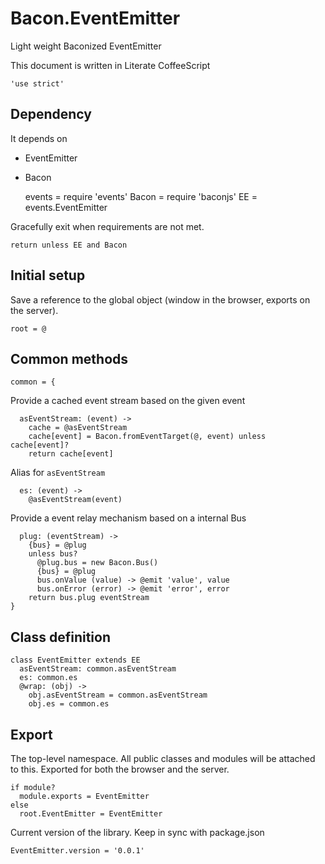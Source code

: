 Bacon.EventEmitter
==================

Light weight Baconized EventEmitter

This document is written in Literate CoffeeScript

    'use strict'

## Dependency

It depends on

* EventEmitter
* Bacon

    events = require 'events'
    Bacon = require 'baconjs'
    EE = events.EventEmitter

Gracefully exit when requirements are not met.

    return unless EE and Bacon

## Initial setup

Save a reference to the global object (window in the browser, exports on the server).

    root = @

## Common methods

    common = {

Provide a cached event stream based on the given event

      asEventStream: (event) ->
        cache = @asEventStream
        cache[event] = Bacon.fromEventTarget(@, event) unless cache[event]?
        return cache[event]

Alias for `asEventStream`

      es: (event) ->
        @asEventStream(event)

Provide a event relay mechanism based on a internal Bus

      plug: (eventStream) ->
        {bus} = @plug
        unless bus?
          @plug.bus = new Bacon.Bus()
          {bus} = @plug
          bus.onValue (value) -> @emit 'value', value
          bus.onError (error) -> @emit 'error', error
        return bus.plug eventStream
    }

## Class definition

    class EventEmitter extends EE
      asEventStream: common.asEventStream
      es: common.es
      @wrap: (obj) ->
        obj.asEventStream = common.asEventStream
        obj.es = common.es

## Export

The top-level namespace. All public classes and modules will be attached to this.
Exported for both the browser and the server.

    if module?
      module.exports = EventEmitter
    else
      root.EventEmitter = EventEmitter

Current version of the library. Keep in sync with package.json

    EventEmitter.version = '0.0.1'

